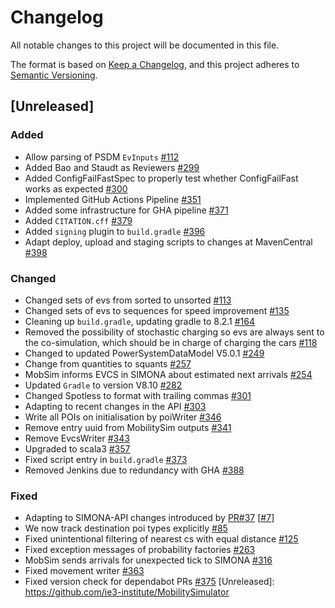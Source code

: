 # Changelog
All notable changes to this project will be documented in this file.

The format is based on [Keep a Changelog](https://keepachangelog.com/en/1.1.0/),
and this project adheres to [Semantic Versioning](https://semver.org/spec/v2.0.0.html).

## [Unreleased]

### Added 
- Allow parsing of PSDM `EvInputs` [#112](https://github.com/ie3-institute/MobilitySimulator/issues/112)
- Added Bao and Staudt as Reviewers [#299](https://github.com/ie3-institute/MobilitySimulator/issues/299)
- Added ConfigFailFastSpec to properly test whether ConfigFailFast works as expected [#300](https://github.com/ie3-institute/MobilitySimulator/issues/300)
- Implemented GitHub Actions Pipeline [#351](https://github.com/ie3-institute/MobilitySimulator/issues/351)
- Added some infrastructure for GHA pipeline [#371](https://github.com/ie3-institute/MobilitySimulator/issues/371)
- Added `CITATION.cff` [#379](https://github.com/ie3-institute/MobilitySimulator/issues/379)
- Added `signing` plugin to `build.gradle` [#396](https://github.com/ie3-institute/MobilitySimulator/issues/396)
- Adapt deploy, upload and staging scripts to changes at MavenCentral [#398](https://github.com/ie3-institute/MobilitySimulator/issues/398)

### Changed
- Changed sets of evs from sorted to unsorted [#113](https://github.com/ie3-institute/MobilitySimulator/issues/113)
- Changed sets of evs to sequences for speed improvement [#135](https://github.com/ie3-institute/MobilitySimulator/issues/135)
- Cleaning up `build.gradle`, updating gradle to 8.2.1 [#164](https://github.com/ie3-institute/MobilitySimulator/issues/164)
- Removed the possibility of stochastic charging so evs are always sent to the co-simulation, which should be in charge of charging the cars [#118](https://github.com/ie3-institute/MobilitySimulator/issues/118)
- Changed to updated PowerSystemDataModel V5.0.1 [#249](https://github.com/ie3-institute/MobilitySimulator/issues/249)
- Change from quantities to squants [#257](https://github.com/ie3-institute/MobilitySimulator/issues/257)
- MobSim informs EVCS in SIMONA about estimated next arrivals [#254](https://github.com/ie3-institute/MobilitySimulator/issues/254)
- Updated `Gradle` to version V8.10 [#282](https://github.com/ie3-institute/MobilitySimulator/issues/282)
- Changed Spotless to format with trailing commas [#301](https://github.com/ie3-institute/MobilitySimulator/issues/301)
- Adapting to recent changes in the API [#303](https://github.com/ie3-institute/MobilitySimulator/issues/303)
- Write all POIs on initialisation by poiWriter [#346](https://github.com/ie3-institute/MobilitySimulator/issues/346)
- Remove entry uuid from MobilitySim outputs [#341](https://github.com/ie3-institute/MobilitySimulator/issues/341)
- Remove EvcsWriter [#343](https://github.com/ie3-institute/MobilitySimulator/issues/343)
- Upgraded to scala3 [#357](https://github.com/ie3-institute/MobilitySimulator/issues/357)
- Fixed script entry in `build.gradle` [#373](https://github.com/ie3-institute/MobilitySimulator/issues/373)
- Removed Jenkins due to redundancy with GHA [#388](https://github.com/ie3-institute/MobilitySimulator/issues/388)

### Fixed
- Adapting to SIMONA-API changes introduced by [PR#37](https://github.com/ie3-institute/simonaAPI/pull/37) [[#7](https://github.com/ie3-institute/MobilitySimulator/issues/7)]
- We now track destination poi types explicitly [#85](https://github.com/ie3-institute/MobilitySimulator/issues/85)
- Fixed unintentional filtering of nearest cs with equal distance [#125](https://github.com/ie3-institute/MobilitySimulator/issues/125)
- Fixed exception messages of probability factories [#263](https://github.com/ie3-institute/MobilitySimulator/issues/263)
- MobSim sends arrivals for unexpected tick to SIMONA [#316](https://github.com/ie3-institute/MobilitySimulator/issues/316)
- Fixed movement writer [#363](https://github.com/ie3-institute/MobilitySimulator/issues/363)
- Fixed version check for dependabot PRs [#375](https://github.com/ie3-institute/MobilitySimulator/issues/375)
[Unreleased]: https://github.com/ie3-institute/MobilitySimulator

